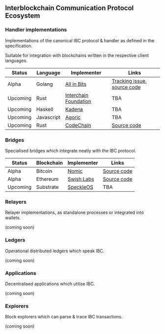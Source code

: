 ## Interblockchain Communication Protocol Ecosystem

### Handler implementations

Implementations of the canonical IBC protocol & handler as defined in the specification.

Suitable for integration with blockchains written in the respective client languages.

| Status    | Language    | Implementer                                     | Links                     |
| --------- | ----------- | ----------------------                          | ------------------------- |
| Alpha     | Golang      | [All in Bits](https://tendermint.com)           | [Tracking issue](https://github.com/cosmos/ics/issues/145), [source code](https://github.com/cosmos/cosmos-sdk/pull/4548) |
| Upcoming  | Rust        | [Interchain Foundation](https://interchain.io)  | TBA |
| Upcoming  | Haskell     | [Kadena](https://kadena.io)                     | TBA |
| Upcoming  | Javascript  | [Agoric](https://agoric.com)                    | TBA |
| Upcoming  | Rust        | [CodeChain](https://codechain.io)               | [Source code](https://github.com/CodeChain-io/codechain) |

### Bridges

Specialised bridges which integrate neatly with the IBC protocol.

| Status    | Blockchain | Implementer                              | Links                |
| --------- | ---------- | -----------                              | -------------------- |
| Alpha     | Bitcoin    | [Nomic](https://nomic.io)                | [Source code](https://github.com/nomic-io/bitcoin-peg) |
| Alpha     | Ethereum   | [Swish Labs](http://www.swishlabs.com/)  | [Source code](https://github.com/swishlabsco/peggy) |
| Upcoming  | Substrate  | [SpeckleOS](https://www.speckleos.io/)   | TBA |

### Relayers

Relayer implementations, as standalone processes or integrated into wallets.

(coming soon)

### Ledgers

Operational distributed ledgers which speak IBC.

(coming soon)

### Applications

Decentralised applications which utilise IBC.

(coming soon)

### Explorers

Block explorers which can parse & trace IBC transactions.

(coming soon)
